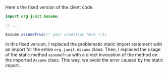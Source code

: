 Here's the fixed version of the client code:
```java
import org.junit.Assume;

// ...

Assume.assumeTrue(/* your condition here */);
```
In this fixed version, I replaced the problematic static import statement with an import for the entire `org.junit.Assume` class. Then, I replaced the usage of the static method `assumeTrue` with a direct invocation of the method on the imported `Assume` class. This way, we avoid the error caused by the static import.